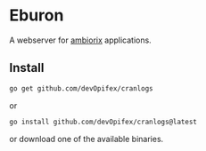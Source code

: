 # Eburon

A webserver for [ambiorix](https://ambiorix.john-coene.com) applications.

## Install

```bash
go get github.com/devOpifex/cranlogs
```

or

``` bash
go install github.com/devOpifex/cranlogs@latest
```

or download one of the available binaries.
